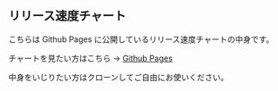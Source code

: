 ## リリース速度チャート

こちらは Github Pages に公開しているリリース速度チャートの中身です。

チャートを見たい方はこちら → [Github Pages](https://kentem-yu-takano.github.io/burnup-chart/)

中身をいじりたい方はクローンしてご自由にお使いください。
